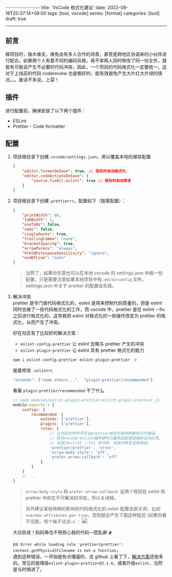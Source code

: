 ······················---
title: 'VsCode 格式化建议'
date: 2022-09-18T20:37:14+08:00
tags: [tool, vscode]
series: [format]
categories: [tool]
draft: true

---

## 前言

做项目时，独木难支，难免会有多人合作的场景，甚至是跨地区协调来的小伙伴进行配合。如果两个人有着不同的编码风格，再不幸两人同时修改了同一份文件，就极有可能会产生不必要的代码冲突，因此，一个项目的代码格式化一定要统一。这对于上线前的代码 codereview 也是极好的，能有效避免产生大片红大片绿的情况。。。废话不多说，上菜！

## 插件

进行配置前，确保安装了以下两个插件：

-   ESLint
-   Prettier - Code formatter

## 配置

1.  项目根目录下创建`.vscode/settings.json`，用以覆盖本地的保存配置

    ```json
    {
        "editor.formatOnSave": true, // 保存时自动格式化
        "editor.codeActionsOnSave": {
            "source.fixAll.eslint": true // 保存时自动修复
        }
    }
    ```

2.  项目根目录下创建`.prettierrc`，配置如下（按需配置）：

    ```json
    {
        "printWidth": 80,
        "tabWidth": 2,
        "useTabs": false,
        "semi": false,
        "singleQuote": true,
        "trailingComma": "none",
        "bracketSpacing": true,
        "arrowParens": "always",
        "htmlWhitespaceSensitivity": "ignore",
        "endOfLine": "auto"
    }
    ```

    > 当然了，如果你乐意也可以在本地 vscode 的 settings.json 中做一份配置，只是需要注意如果本地项目中有`.editorconfig` 文件，settings.json 中关于 prettier 的配置会失效。

3.  解决冲突  
    prettier 是专门做代码格式化的，eslint 是用来控制代码质量的，但是 eslint 同时也做了一些代码格式化的工作，而 vscode 中，prettier 是在 eslint --fix 之后进行格式化的，这导致把 eslint 对格式化的一些操作改变为 prettier 的格式化，从而产生了冲突。

    好在社区有了比较好的解决方案：

    -   `eslint-config-prettier` 让 eslint 忽略与 prettier 产生的冲突
    -   `eslint-plugin-prettier` 让 eslint 具有 prettier 格式化的能力

    ```sh
    npm i eslint-config-prettier eslint-plugin-prettier -D
    ```

    接着修改 `.eslintrc`

    ```js
    "extends": ["some others...",  "plugin:prettier/recommended"]
    ```

    看看 `plugin:prettier/recommended` 干了什么

    ```js
    // node_modules/eslint-plugin-prettier/eslint-plugin-prettier.js
    module.exports = {
        configs: {
            recommended: {
                extends: ['prettier'],
                plugins: ['prettier'],
                rules: {
                    // 让代码文件中不符合prettier格式化规则的都标记为错误，
                    // 结合vscode-eslint插件便可以看到这些错误被标记为红色，
                    // 当运行eslint --fix 命令时，将自动修复这些错误。
                    'prettier/prettier': 'error',
                    'arrow-body-style': 'off',
                    'prefer-arrow-callback': 'off'
                }
            }
        }
        // ...
    }
    ```

    > `arrow-body-style` 和 `prefer-arrow-callback`: 这两个规则在 eslint 和 prettier 中存在不可解决的冲突，所以关闭掉。

    > 另外建议某些特殊的影响到代码格式化的 eslint 配置全部关闭，比如`vue/max-attributes-per-line`，否则就会产生下面这种尴尬 (如果你看不见图，用个梯子试试~) ：
    > ![](https://cdn.jsdelivr.net/gh/yokiizx/picgo@main/img/20220919000042.png)

    大功告成！妈妈再也不用担心我的代码一团乱麻 🌶

    ps: `Error while loading rule 'prettier/prettier': context.getPhysicalFilename is not a function`，  
    遇到这种错误，一开始是有点懵逼的，去 github 上看了下，[解决方案](https://github.com/prettier/eslint-plugin-prettier/issues/434)还挺多的。常见的是降级`eslint-plugin-prettier@3.1.4`，或者升级`eslint`，当然是与时俱进了。
